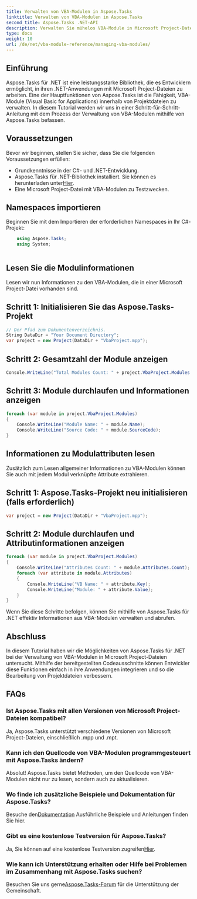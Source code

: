```yaml
---
title: Verwalten von VBA-Modulen in Aspose.Tasks
linktitle: Verwalten von VBA-Modulen in Aspose.Tasks
second_title: Aspose.Tasks .NET-API
description: Verwalten Sie mühelos VBA-Module in Microsoft Project-Dateien mit Aspose.Tasks für .NET. Entdecken Sie die Schritt-für-Schritt-Anleitung und verbessern Sie Ihren Entwicklungsworkflow.
type: docs
weight: 10
url: /de/net/vba-module-reference/managing-vba-modules/
---
```

## Einführung
Aspose.Tasks für .NET ist eine leistungsstarke Bibliothek, die es Entwicklern ermöglicht, in ihren .NET-Anwendungen mit Microsoft Project-Dateien zu arbeiten. Eine der Hauptfunktionen von Aspose.Tasks ist die Fähigkeit, VBA-Module (Visual Basic for Applications) innerhalb von Projektdateien zu verwalten. In diesem Tutorial werden wir uns in einer Schritt-für-Schritt-Anleitung mit dem Prozess der Verwaltung von VBA-Modulen mithilfe von Aspose.Tasks befassen.
## Voraussetzungen
Bevor wir beginnen, stellen Sie sicher, dass Sie die folgenden Voraussetzungen erfüllen:
- Grundkenntnisse in der C#- und .NET-Entwicklung.
-  Aspose.Tasks für .NET-Bibliothek installiert. Sie können es herunterladen unter[Hier](https://releases.aspose.com/tasks/net/).
- Eine Microsoft Project-Datei mit VBA-Modulen zu Testzwecken.
## Namespaces importieren
Beginnen Sie mit dem Importieren der erforderlichen Namespaces in Ihr C#-Projekt:
```csharp
    using Aspose.Tasks;
    using System;
    
```
## Lesen Sie die Modulinformationen
Lesen wir nun Informationen zu den VBA-Modulen, die in einer Microsoft Project-Datei vorhanden sind.
## Schritt 1: Initialisieren Sie das Aspose.Tasks-Projekt
```csharp
// Der Pfad zum Dokumentenverzeichnis.
String DataDir = "Your Document Directory";
var project = new Project(DataDir + "VbaProject.mpp");
```
## Schritt 2: Gesamtzahl der Module anzeigen
```csharp
Console.WriteLine("Total Modules Count: " + project.VbaProject.Modules.Count);
```
## Schritt 3: Module durchlaufen und Informationen anzeigen
```csharp
foreach (var module in project.VbaProject.Modules)
{
    Console.WriteLine("Module Name: " + module.Name);
    Console.WriteLine("Source Code: " + module.SourceCode);
}
```
## Informationen zu Modulattributen lesen
Zusätzlich zum Lesen allgemeiner Informationen zu VBA-Modulen können Sie auch mit jedem Modul verknüpfte Attribute extrahieren.
## Schritt 1: Aspose.Tasks-Projekt neu initialisieren (falls erforderlich)
```csharp
var project = new Project(DataDir + "VbaProject.mpp");
```
## Schritt 2: Module durchlaufen und Attributinformationen anzeigen
```csharp
foreach (var module in project.VbaProject.Modules)
{
    Console.WriteLine("Attributes Count: " + module.Attributes.Count);
    foreach (var attribute in module.Attributes)
    {
        Console.WriteLine("VB Name: " + attribute.Key);
        Console.WriteLine("Module: " + attribute.Value);
    }
}
```
Wenn Sie diese Schritte befolgen, können Sie mithilfe von Aspose.Tasks für .NET effektiv Informationen aus VBA-Modulen verwalten und abrufen.
## Abschluss
In diesem Tutorial haben wir die Möglichkeiten von Aspose.Tasks für .NET bei der Verwaltung von VBA-Modulen in Microsoft Project-Dateien untersucht. Mithilfe der bereitgestellten Codeausschnitte können Entwickler diese Funktionen einfach in ihre Anwendungen integrieren und so die Bearbeitung von Projektdateien verbessern.

## FAQs
### Ist Aspose.Tasks mit allen Versionen von Microsoft Project-Dateien kompatibel?
Ja, Aspose.Tasks unterstützt verschiedene Versionen von Microsoft Project-Dateien, einschließlich .mpp und .mpt.
### Kann ich den Quellcode von VBA-Modulen programmgesteuert mit Aspose.Tasks ändern?
Absolut! Aspose.Tasks bietet Methoden, um den Quellcode von VBA-Modulen nicht nur zu lesen, sondern auch zu aktualisieren.
### Wo finde ich zusätzliche Beispiele und Dokumentation für Aspose.Tasks?
 Besuche den[Dokumentation](https://reference.aspose.com/tasks/net/) Ausführliche Beispiele und Anleitungen finden Sie hier.
### Gibt es eine kostenlose Testversion für Aspose.Tasks?
Ja, Sie können auf eine kostenlose Testversion zugreifen[Hier](https://releases.aspose.com/).
### Wie kann ich Unterstützung erhalten oder Hilfe bei Problemen im Zusammenhang mit Aspose.Tasks suchen?
Besuchen Sie uns gerne[Aspose.Tasks-Forum](https://forum.aspose.com/c/tasks/15) für die Unterstützung der Gemeinschaft.